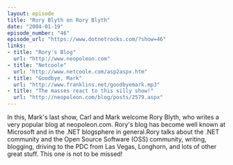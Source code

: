 ```yaml
---
layout: episode
title: "Rory Blyth on Rory Blyth"
date: "2004-01-19"
episode_number: "46"
episode_url: "https://www.dotnetrocks.com/?show=46"
links:
- title: "Rory's Blog"
  url: "http://www.neopoleon.com"
- title: "Netcoole"
  url: "http://www.netcoole.com/asp2aspx.htm"
- title: "Goodbye, Mark"
  url: "http://www.franklins.net/goodbyemark.mp3"
- title: "The masses react to this silly show!"
  url: "http://neopoleon.com/blog/posts/2579.aspx"
---
```


In this, Mark's last show, Carl and Mark welcome Rory Blyth, who writes a very popular blog at neopoleon.com. Rory's blog has become well known at Microsoft and in the .NET blogsphere in general.Rory talks about the .NET community and the Open Source Software (OSS) community, writing, blogging, driving to the PDC from Las Vegas, Longhorn, and lots of other great stuff.  This one is not to be missed!
